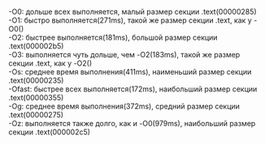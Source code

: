 -O0: дольше всех выполняется, малый размер секции .text(00000285)   
-O1: быстро выполняется(271ms), такой же размер секции .text, как у -O0()  
-O2: быстрее выполняется(181ms), большой размер секции .text(000002b5)  
-O3: выполняется чуть дольше, чем -O2(183ms), такой же размер секции .text, как у -O2()  
-Os: среднее время выполнения(411ms), наименьший размер секции .text(00000235)  
-Ofast: быстрее всех выполняется(172ms), наибольший размер секции .text(00000355)  
-Og: среднее время выполнения(372ms), средний размер секции .text(00000275)  
-Oz: выполняется также долго, как и -O0(979ms), наибольший размер секции .text(000002c5)

